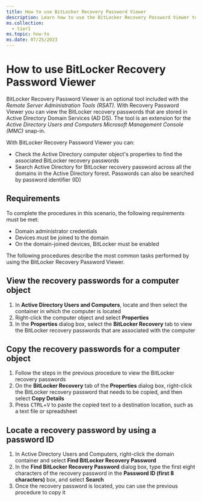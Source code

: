 ```yaml
---
title: How to use BitLocker Recovery Password Viewer 
description: Learn how to use the BitLocker Recovery Password Viewer tool.
ms.collection: 
  - tier1
ms.topic: how-to
ms.date: 07/25/2023
---
```


# How to use BitLocker Recovery Password Viewer

BitLocker Recovery Password Viewer is an optional tool included with the *Remote Server Administration Tools (RSAT)*. With Recovery Password Viewer you can view the BitLocker recovery passwords that are stored in Active Directory Domain Services (AD DS). The tool is an extension for the *Active Directory Users and Computers Microsoft Management Console (MMC)* snap-in.

With BitLocker Recovery Password Viewer you can:

- Check the Active Directory computer object's properties to find the associated BitLocker recovery passwords
- Search Active Directory for BitLocker recovery password across all the domains in the Active Directory forest. Passwords can also be searched by password identifier (ID)

## Requirements

To complete the procedures in this scenario, the following requirements must be met:

- Domain administrator credentials
- Devices must be joined to the domain
- On the domain-joined devices, BitLocker must be enabled

The following procedures describe the most common tasks performed by using the BitLocker Recovery Password Viewer.

## View the recovery passwords for a computer object

1. In **Active Directory Users and Computers**, locate and then select the container in which the computer is located
1. Right-click the computer object and select **Properties**
1. In the **Properties** dialog box, select the **BitLocker Recovery** tab to view the BitLocker recovery passwords that are associated with the computer

## Copy the recovery passwords for a computer object

1. Follow the steps in the previous procedure to view the BitLocker recovery passwords
1. On the **BitLocker Recovery** tab of the **Properties** dialog box, right-click the BitLocker recovery password that needs to be copied, and then select **Copy Details**
1. Press <kbd>CTRL</kbd>+<kbd>V</kbd> to paste the copied text to a destination location, such as a text file or spreadsheet

## Locate a recovery password by using a password ID

1. In Active Directory Users and Computers, right-click the domain container and select **Find BitLocker Recovery Password**
1. In the **Find BitLocker Recovery Password** dialog box, type the first eight characters of the recovery password in the **Password ID (first 8 characters)** box, and select **Search**
1. Once the recovery password is located, you can use the previous procedure to copy it
